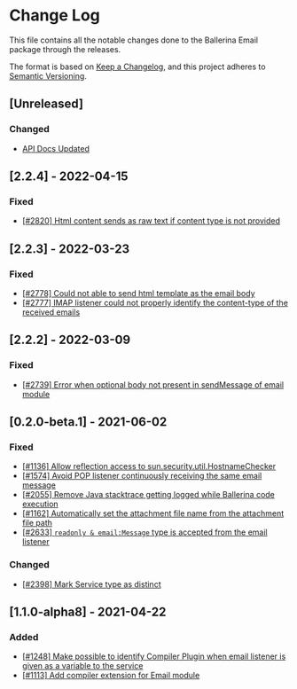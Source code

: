 # Change Log
This file contains all the notable changes done to the Ballerina Email package through the releases.

The format is based on [Keep a Changelog](https://keepachangelog.com/en/1.0.0/), and this project adheres to [Semantic Versioning](https://semver.org/spec/v2.0.0.html).

## [Unreleased]

### Changed
- [API Docs Updated](https://github.com/ballerina-platform/ballerina-standard-library/issues/3463)

## [2.2.4] - 2022-04-15

### Fixed
- [[#2820] Html content sends as raw text if content type is not provided](https://github.com/ballerina-platform/ballerina-standard-library/issues/2820)

## [2.2.3] - 2022-03-23

### Fixed
- [[#2778] Could not able to send html template as the email body](https://github.com/ballerina-platform/ballerina-standard-library/issues/2778)
- [[#2777] IMAP listener could not properly identify the content-type of the received emails](https://github.com/ballerina-platform/ballerina-standard-library/issues/2777)

## [2.2.2] - 2022-03-09

### Fixed
- [[#2739] Error when optional body not present in sendMessage of email module](https://github.com/ballerina-platform/ballerina-standard-library/issues/2739)

## [0.2.0-beta.1] - 2021-06-02

### Fixed
 - [[#1136] Allow reflection access to sun.security.util.HostnameChecker](https://github.com/ballerina-platform/ballerina-standard-library/issues/1136)
 - [[#1574] Avoid POP listener continuously receiving the same email message](https://github.com/ballerina-platform/ballerina-standard-library/issues/1574)
 - [[#2055] Remove Java stacktrace getting logged while Ballerina code execution](https://github.com/ballerina-platform/ballerina-standard-library/issues/2055)
 - [[#1162] Automatically set the attachment file name from the attachment file path](https://github.com/ballerina-platform/ballerina-standard-library/issues/1162)
 - [[#2633] `readonly & email:Message` type is accepted from the email listener](https://github.com/ballerina-platform/ballerina-standard-library/issues/2633)

### Changed
 - [[#2398] Mark Service type as distinct](https://github.com/ballerina-platform/ballerina-standard-library/issues/2398)

## [1.1.0-alpha8] - 2021-04-22

### Added
- [[#1248] Make possible to identify Compiler Plugin when email listener is given as a variable to the service](https://github.com/ballerina-platform/ballerina-standard-library/issues/1248)
- [[#1113] Add compiler extension for Email module](https://github.com/ballerina-platform/ballerina-standard-library/issues/1113)

